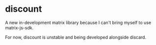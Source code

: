 # discount

A new in-development matrix library because I can't bring myself to use matrix-js-sdk.

For now, discount is unstable and being developed alongside discard.
